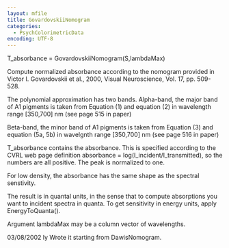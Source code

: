 ```yaml
---
layout: mfile
title: GovardovskiiNomogram
categories:
  - PsychColorimetricData
encoding: UTF-8
---
```


T\_absorbance = GovardovskiiNomogram(S,lambdaMax)

Compute normalized absorbance according to the
nomogram provided in Victor I. Govardovskii et al., 2000,
Visual Neuroscience, Vol. 17, pp. 509-528.

The polynomial approximation has two bands.
Alpha-band, the major band of A1 pigments is taken from
Equation (1) and equation (2) in wavelength range [350,700] nm
(see page 515 in paper)

Beta-band, the minor band of A1 pigments is taken from
Equation (3) and equation (5a, 5b) in wavelgnth range [350,700] nm
(see page 516 in paper)

T\_absorbance contains the absorbance.
This is specified according to the CVRL web page
definition absorbance = log(I\_incident/I\_transmitted),
so the numbers are all positive.  The peak is normalized
to one.

For low density, the absorbance has the same shape as
the spectral senstivity.

The result is in quantal units, in the sense that to compute
absorptions you want to incident spectra in quanta.
To get sensitivity in energy units, apply EnergyToQuanta().

Argument lambdaMax may be a column vector of wavelengths.

03/08/2002 ly  Wrote it starting from DawisNomogram.